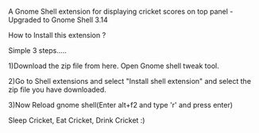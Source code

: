 A Gnome Shell extension for displaying cricket scores on top panel - Upgraded to Gnome Shell 3.14

How to Install this extension ? 

Simple 3 steps.....

1)Download the zip file from here. Open Gnome shell tweak tool.

2)Go to Shell extensions and select "Install shell extension" and select the zip file you have downloaded.

3)Now Reload gnome shell(Enter alt+f2 and type 'r' and press enter)

Sleep Cricket, Eat Cricket, Drink Cricket :)
